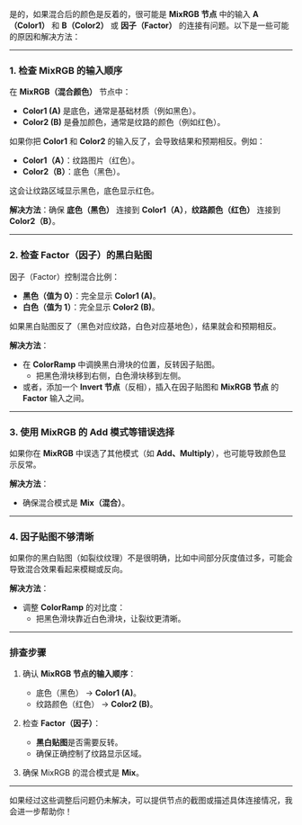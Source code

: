 是的，如果混合后的颜色是反着的，很可能是 **MixRGB 节点** 中的输入 **A（Color1）** 和 **B（Color2）** 或 **因子（Factor）** 的连接有问题。以下是一些可能的原因和解决方法：

---

### **1. 检查 MixRGB 的输入顺序**
在 **MixRGB（混合颜色）** 节点中：
- **Color1 (A)** 是底色，通常是基础材质（例如黑色）。
- **Color2 (B)** 是叠加颜色，通常是纹路的颜色（例如红色）。
  
如果你把 **Color1** 和 **Color2** 的输入反了，会导致结果和预期相反。例如：
- **Color1（A）**：纹路图片（红色）。
- **Color2（B）**：底色（黑色）。
  
这会让纹路区域显示黑色，底色显示红色。

**解决方法**：确保 **底色（黑色）** 连接到 **Color1（A）**，**纹路颜色（红色）** 连接到 **Color2（B）**。

---

### **2. 检查 Factor（因子）的黑白贴图**
因子（Factor）控制混合比例：
- **黑色（值为 0）**：完全显示 **Color1 (A)**。
- **白色（值为 1）**：完全显示 **Color2 (B)**。
  
如果黑白贴图反了（黑色对应纹路，白色对应基地色），结果就会和预期相反。

**解决方法**：  
- 在 **ColorRamp** 中调换黑白滑块的位置，反转因子贴图。
  - 把黑色滑块移到右侧，白色滑块移到左侧。
- 或者，添加一个 **Invert 节点**（反相），插入在因子贴图和 **MixRGB 节点** 的 **Factor** 输入之间。

---

### **3. 使用 MixRGB 的 Add 模式等错误选择**
如果你在 **MixRGB** 中误选了其他模式（如 **Add、Multiply**），也可能导致颜色显示反常。

**解决方法**：
- 确保混合模式是 **Mix（混合）**。

---

### **4. 因子贴图不够清晰**
如果你的黑白贴图（如裂纹纹理）不是很明确，比如中间部分灰度值过多，可能会导致混合效果看起来模糊或反向。

**解决方法**：
- 调整 **ColorRamp** 的对比度：
  - 把黑色滑块靠近白色滑块，让裂纹更清晰。

---

### **排查步骤**
1. 确认 **MixRGB 节点的输入顺序**：
   - 底色（黑色） → **Color1 (A)**。
   - 纹路颜色（红色） → **Color2 (B)**。

2. 检查 **Factor（因子）**：
   - **黑白贴图**是否需要反转。
   - 确保正确控制了纹路显示区域。

3. 确保 MixRGB 的混合模式是 **Mix**。

---

如果经过这些调整后问题仍未解决，可以提供节点的截图或描述具体连接情况，我会进一步帮助你！